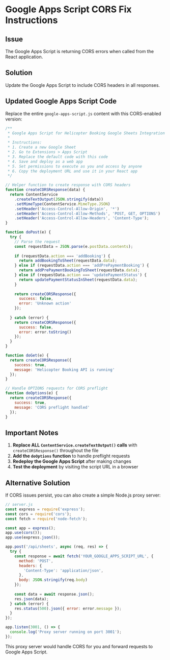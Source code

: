 # Google Apps Script CORS Fix Instructions

## Issue
The Google Apps Script is returning CORS errors when called from the React application.

## Solution
Update the Google Apps Script to include CORS headers in all responses.

## Updated Google Apps Script Code

Replace the entire `google-apps-script.js` content with this CORS-enabled version:

```javascript
/**
 * Google Apps Script for Helicopter Booking Google Sheets Integration
 * 
 * Instructions:
 * 1. Create a new Google Sheet
 * 2. Go to Extensions > Apps Script
 * 3. Replace the default code with this code
 * 4. Save and deploy as a web app
 * 5. Set permissions to execute as you and access by anyone
 * 6. Copy the deployment URL and use it in your React app
 */

// Helper function to create response with CORS headers
function createCORSResponse(data) {
  return ContentService
    .createTextOutput(JSON.stringify(data))
    .setMimeType(ContentService.MimeType.JSON)
    .setHeader('Access-Control-Allow-Origin', '*')
    .setHeader('Access-Control-Allow-Methods', 'POST, GET, OPTIONS')
    .setHeader('Access-Control-Allow-Headers', 'Content-Type');
}

function doPost(e) {
  try {
    // Parse the request
    const requestData = JSON.parse(e.postData.contents);
    
    if (requestData.action === 'addBooking') {
      return addBookingToSheet(requestData.data);
    } else if (requestData.action === 'addPrePaymentBooking') {
      return addPrePaymentBookingToSheet(requestData.data);
    } else if (requestData.action === 'updatePaymentStatus') {
      return updatePaymentStatusInSheet(requestData.data);
    }
    
    return createCORSResponse({
      success: false,
      error: 'Unknown action'
    });
      
  } catch (error) {
    return createCORSResponse({
      success: false,
      error: error.toString()
    });
  }
}

function doGet(e) {
  return createCORSResponse({
    success: true,
    message: 'Helicopter Booking API is running'
  });
}

// Handle OPTIONS requests for CORS preflight
function doOptions(e) {
  return createCORSResponse({
    success: true,
    message: 'CORS preflight handled'
  });
}
```

## Important Notes

1. **Replace ALL `ContentService.createTextOutput()` calls** with `createCORSResponse()` throughout the file
2. **Add the `doOptions` function** to handle preflight requests
3. **Redeploy the Google Apps Script** after making changes
4. **Test the deployment** by visiting the script URL in a browser

## Alternative Solution

If CORS issues persist, you can also create a simple Node.js proxy server:

```javascript
// server.js
const express = require('express');
const cors = require('cors');
const fetch = require('node-fetch');

const app = express();
app.use(cors());
app.use(express.json());

app.post('/api/sheets', async (req, res) => {
  try {
    const response = await fetch('YOUR_GOOGLE_APPS_SCRIPT_URL', {
      method: 'POST',
      headers: {
        'Content-Type': 'application/json',
      },
      body: JSON.stringify(req.body)
    });
    
    const data = await response.json();
    res.json(data);
  } catch (error) {
    res.status(500).json({ error: error.message });
  }
});

app.listen(3001, () => {
  console.log('Proxy server running on port 3001');
});
```

This proxy server would handle CORS for you and forward requests to Google Apps Script.

